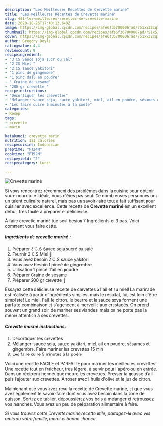 ```yaml
---
description: "Les Meilleures Recettes de Crevette mariné"
title: "Les Meilleures Recettes de Crevette mariné"
slug: 491-les-meilleures-recettes-de-crevette-marine
date: 2020-10-26T17:40:13.640Z
image: https://img-global.cpcdn.com/recipes/afe6f367000067ad/751x532cq70/crevette-marine-photo-principale-de-la-recette.jpg
thumbnail: https://img-global.cpcdn.com/recipes/afe6f367000067ad/751x532cq70/crevette-marine-photo-principale-de-la-recette.jpg
cover: https://img-global.cpcdn.com/recipes/afe6f367000067ad/751x532cq70/crevette-marine-photo-principale-de-la-recette.jpg
author: Gregory Doyle
ratingvalue: 4.4
reviewcount: 9
recipeingredient:
- "3 CS Sauce soja sucr ou sal"
- "2 CS Miel "
- "2 CS sauce yakitori"
- "1 pinc de gingembre"
- "1 pinc dail en poudre"
- " Graine de sesame"
- "200 gr crevette "
recipeinstructions:
- "Décortiquer les crevettes"
- "Mélanger: sauce soja, sauce yakitori, miel, ail en poudre, sésames et gingembre. Faire mariner les crevettes 15 min"
- "Les faire cuire 5 minutes à la poêle"
categories:
- Resep
tags:
- crevette
- marin

katakunci: crevette marin 
nutrition: 121 calories
recipecuisine: Indonesian
preptime: "PT24M"
cooktime: "PT52M"
recipeyield: "2"
recipecategory: Lunch

---
```



![Crevette mariné](https://img-global.cpcdn.com/recipes/afe6f367000067ad/751x532cq70/crevette-marine-photo-principale-de-la-recette.jpg)

Si vous rencontrez récemment des problèmes dans la cuisine pour obtenir votre nourriture idéale, vous n'êtes pas seul. De nombreuses personnes ont un talent culinaire naturel, mais pas un savoir-faire tout à fait suffisant pour cuisiner avec excellence. Cette recette de <strong> Crevette mariné </strong> est un excellent début, très facile à préparer et délicieuse.

<!--inarticleads1-->

À faire crevette mariné tue seul besion 7 Ingrédients et 3 pas. Voici comment vous faire cette.

##### Ingrédients de crevette mariné :

1. Préparer 3 C.S Sauce soja sucré ou salé
1. Fournir 2 C.S Miel 🍯
1. Vous avez besoin 2 C.S sauce yakitori
1. Vous avez besoin 1 pincé de gingembre
1. Utilisation 1 pincé d’ail en poudre
1. Préparer  Graine de sesame
1. Préparer 200 gr crevette 🦐


Essayez cette délicieuse recette de crevettes à l&#39;ail et au miel! La marinade est réalisée à partir d&#39;ingrédients simples, mais le résultat, lui, est loin d&#39;être simpliste! Le miel, l&#39;ail, le citron, le beurre et la sauce soya forment une parfaite combinaison et s&#39;agencent à merveille aux crustacés. On prend souvent un grand soin de mariner ses viandes, mais on ne porte pas la même attention à ses crevettes. 

<!--inarticleads2-->

##### Crevette mariné instructions :

1. Décortiquer les crevettes
1. Mélanger: sauce soja, sauce yakitori, miel, ail en poudre, sésames et gingembre. Faire mariner les crevettes 15 min
1. Les faire cuire 5 minutes à la poêle


Voici une recette FACILE et PARFAITE pour mariner les meilleures crevettes! Une recette tout en fraicheur, très légère, à servir pour l&#39;apéro ou en entrée. Dans un récipient hermétique mettre les crevettes. Presser la gousse d&#39;ail puis l&#39;ajouter aux crevettes. Arroser avec l&#39;huile d&#39;olive et le jus de citron. 

<!--inarticleads1-->

<p>
Maintenant que vous avez revu la recette de Crevette mariné, et que vous avez également le savoir-faire dont vous avez besoin dans la zone de cuisson. Sortez ce tablier, dépoussiérez vos bols à mélanger et retroussez vos manches. Vous avez un peu de préparation alimentaire à faire.
</p>

<p>
<i>Si vous trouvez cette Crevette mariné recette utile, partagez-la avec vos amis ou votre famille, merci et bonne chance.</i>
</p>
